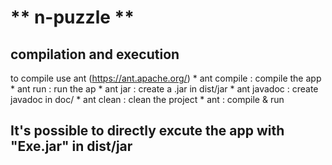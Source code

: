 ** n-puzzle **
==
compilation and execution
-
to compile use ant (https://ant.apache.org/)
    * ant compile : compile the app
    * ant run : run the ap
    * ant jar : create a .jar in dist/jar
    * ant javadoc : create javadoc in doc/
    * ant clean : clean the project
    * ant : compile & run
    
It's possible to directly excute the app with "Exe.jar" in dist/jar
--------------------------------------------------------------------------------
